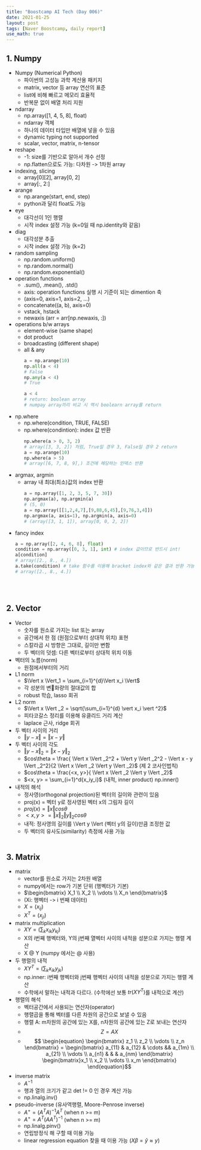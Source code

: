 ```yaml
---
title: "Boostcamp AI Tech (Day 006)"
date: 2021-01-25
layout: post
tags: [Naver Boostcamp, daily report]
use_math: true
---
```


## 1. Numpy

* Numpy (Numerical Python)
    * 파이썬의 고성능 과학 계산용 패키지
    * matrix, vector 등 array 연산의 표준
    * list에 비해 빠르고 메모리 효율적
    * 반복문 없이 배열 처리 지원
* ndarray
    * np.array([1, 4, 5, 8], float)
    * ndarray 객체
    * 하나의 데이터 타입만 배열에 넣을 수 있음
    * dynamic typing not supported
    * scalar, vector, matrix, n-tensor
* reshape
    * -1: size를 기반으로 알아서 개수 선정
    * np.flatten으로도 가능: 다차원 -> 1차원 array
* indexing, slicing
    * array[0][2], array[0, 2]
    * array[:, 2:]
* arange
    * np.arange(start, end, step)
    * python과 달리 float도 가능
* eye
    * 대각선이 1인 행렬
    * 시작 index 설정 가능 (k=0일 때 np.identity와 같음)
* diag
    * 대각성분 추출
    * 시작 index 설정 가능 (k=2)
* random sampling
    * np.random.uniform()
    * np.random.normal()
    * np.random.exponential()
* operation functions
    * .sum(), .mean(), .std()
    * axis: operation functions 실행 시 기준이 되는 dimention 축
    * (axis=0, axis=1, axis=2, ...)
    * concatenate((a, b), axis=0)
    * vstack, hstack
    * newaxis (arr = arr[np.newaxis, :])
* operations b/w arrays
    * element-wise (same shape)
    * dot product
    * broadcasting (different shape)
    * all & any
        ```python
        a = np.arange(10)
        np.all(a < 4)
        # False
        np.any(a < 4)
        # True
        
        a < 4
        # return: boolean array
        # numpay array끼리 비교 시 역시 boolearn array를 return
        ```
* np.where
    * np.where(condition, TRUE, FALSE)
    * np.where(condintion): index 값 반환
        ```python
        np.where(a > 0, 3, 2)
        # array([3, 3, 2]) 처럼, True일 경우 3, False일 경우 2 return
        a = np.arange(10)
        np.where(a > 5)
        # array([6, 7, 8, 9],) 조건에 해당하는 인덱스 반환
        ```
* argmax, argmin
    * array 내 최대(최소)값의 index 반환
        ```python
        a = np.array([1, 2, 3, 5, 7, 30])
        np.argmax(a), np.argmin(a)
        # (5, 0)
        a = np.array([[1,2,4,7],[9,88,6,45],[9,76,3,4]])
        np.argmax(a, axis=1), np.argmin(a, axis=0)
        # (array([3, 1, 1]), array[0, 0, 2, 2])
        ```
* fancy index
    ```python
    a = np.array([2, 4, 6, 8], float)
    condition = np.array([0, 3, 1], int) # index 값이므로 반드시 int!
    a[condition]
    # array([2., 8., 4.])
    a.take(condition) # take 함수를 이용해 bracket index와 같은 결과 반환 가능
    # array([2., 8., 4.])
    ```
<br><br>

## 2. Vector

* Vector
    * 숫자를 원소로 가지는 list 또는 array
    * 공간에서 한 점 (원점으로부터 상대적 위치) 표현
    * 스칼라곱 시 방향은 그대로, 길이만 변함
    * 두 벡터의 덧셈: 다른 벡터로부터 상대적 위치 이동
* 벡터의 노름(norm)
    * 원점에서부터의 거리
* L1 norm
    * $\Vert x \Vert_1 = \sum_{i=1}^{d}\Vert x_i \Vert$
    * 각 성분의 변화량의 절대값의 합
    * robust 학습, lasso 회귀
* L2 norm
    * $\Vert x \Vert _2 = \sqrt{\sum_{i=1}^{d} \vert x_i \vert ^2}$
    * 피타코갈스 정리를 이용해 유클리드 거리 계산
    * laplace 근사, ridge 회귀
* 두 벡터 사이의 거리
    * $\Vert y - x \Vert  =  \Vert x - y \Vert$
* 두 벡터 사이의 각도
    * $\Vert y - x \Vert _2 =  \Vert x - y \Vert _2$
    * $cos\theta = \frac{ \Vert x \Vert _2^2 +  \Vert y \Vert _2^2 -  \Vert x - y \Vert _2^2}{2 \Vert x \Vert _2 \Vert y \Vert _2}$ (제 2 코사인법칙)
    * $cos\theta = \frac{<x, y>}{ \Vert x \Vert _2 \Vert y \Vert _2}$
    * $<x, y> = \sum_{i=1}^d{x_iy_i}$ (내적, inner product) np.inner()
* 내적의 해석
    * 정사영(orthogonal projection)된 벡터의 길이와 관련이 있음
    * proj(x) = 벡터 y로 정사영된 벡터 x의 그림자 길이
    * $proj(x) =  \Vert x \Vert cos\theta$
    * $<x, y> =  \Vert x \Vert _2 \Vert y \Vert _2cos\theta$
    * 내적: 정사영의 길이를  \Vert y \Vert (벡터 y의 길이)만큼 조정한 값
    * 두 벡터의 유사도(similarity) 측정에 사용 가능
<br><br>

## 3. Matrix

* matrix
    * vector를 원소로 가지는 2차원 배열
    * numpy에서는 row가 기본 단위 (행벡터가 기본)
    * $\begin{bmatrix} X_1 \\ X_2 \\ \vdots \\ X_n \end{bmatrix}$
    * (Xi: 행벡터 -> i 번째 데이터)
    * $X = (x_{ij})$
    * $X^T = (x_{ji})$
* matrix multiplication
    * $XY = \Big(\sum_kx_{ik}y_{kj}\Big)$
    * X의 i번째 행벡터와, Y의 j번째 열벡터 사이의 내적을 성분으로 가지는 행렬 계산
    * X @ Y (numpy 에서는 @ 사용)
* 두 행렬의 내적
    * $XY^T = \Big(\sum_kx_{ik}y_{jk}\Big)$
    * np.inner: i번째 행벡터와 j번째 행벡터 사이의 내적을 성분으로 가지는 행렬 계산
    * 수학에서 말하는 내적과 다르다. (수학에선 보통 $tr(XY^T)$를 내적으로 계산)
* 행렬의 해석
    * 벡터공간에서 사용되는 연산자(operator)
    * 행렬곱을 통해 벡터를 다른 차원의 공간으로 보낼 수 있음
    * 행렬 A: m차원의 공간에 있는 X를, n차원의 공간에 있는 Z로 보내는 연산자
    * $$ Z = AX $$
    * $$ \begin{equation} \begin{bmatrix} z_1 \\ z_2 \\ \vdots \\ z_n \end{bmatrix} = \begin{bmatrix} a_{11} & a_{12} & \cdots && a_{1m} \\ a_{21} \\ \vdots \\ a_{n1} & & & a_{nm} \end{bmatrix} \begin{bmatrix}x_1 \\ x_2 \\ \vdots \\ x_m \end{bmatrix} \end{equation}$$
* inverse matrix
    * $A^{-1}$
    * 행과 열의 크기가 같고 det != 0 인 경우 계산 가능
    * np.linalg.inv()
* pseudo-inverse (유사역행렬, Moore-Penrose inverse)
    * $A^+ = (A^TA)^{-1}A^T$ (when n >= m)
    * $A^+ = A^T(AA^T)^{-1}$ (when n >= m)
    * np.linalg.pinv()
    * 연립방정식 해 구할 때 이용 가능
    * linear regression equation 찾을 때 이용 가능 ($X\beta = \hat{y} \approx y$)
<br><br>
